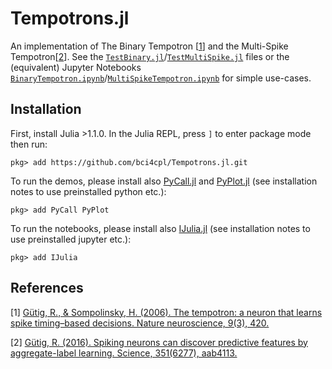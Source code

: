 # Tempotrons.jl
An implementation of The Binary Tempotron [[1](#references)] and the Multi-Spike Tempotron[[2](#references)]. See the [`TestBinary.jl`](https://github.com/bci4cpl/Tempotrons.jl/blob/master/test/TestBinary.jl)/[`TestMultiSpike.jl`](https://github.com/bci4cpl/Tempotrons.jl/blob/master/test/TestMultiSpike.jl) files or the (equivalent) Jupyter Notebooks [`BinaryTempotron.ipynb`](https://github.com/bci4cpl/Tempotrons.jl/blob/master/BinaryTempotron.ipynb)/[`MultiSpikeTempotron.ipynb`](https://github.com/bci4cpl/Tempotrons.jl/blob/master/MultiSpikeTempotron.ipynb) for simple use-cases.

## Installation
First, install Julia >1.1.0.
In the Julia REPL, press `]` to enter package mode then run:
```console
pkg> add https://github.com/bci4cpl/Tempotrons.jl.git
```
To run the demos, please install also [PyCall.jl](https://github.com/JuliaPy/PyCall.jl) and [PyPlot.jl](https://github.com/JuliaPy/PyPlot.jl) (see installation notes to use preinstalled python etc.):
```console
pkg> add PyCall PyPlot
```
To run the notebooks, please install also [IJulia.jl](https://github.com/JuliaLang/IJulia.jl) (see installation notes to use preinstalled jupyter etc.):
```console
pkg> add IJulia
```

## References
[1] [Gütig, R., & Sompolinsky, H. (2006). The tempotron: a neuron that learns spike timing–based decisions. Nature neuroscience, 9(3), 420.](https://www.nature.com/articles/nn1643)

[2] [Gütig, R. (2016). Spiking neurons can discover predictive features by aggregate-label learning. Science, 351(6277), aab4113.](https://science.sciencemag.org/content/351/6277/aab4113)
